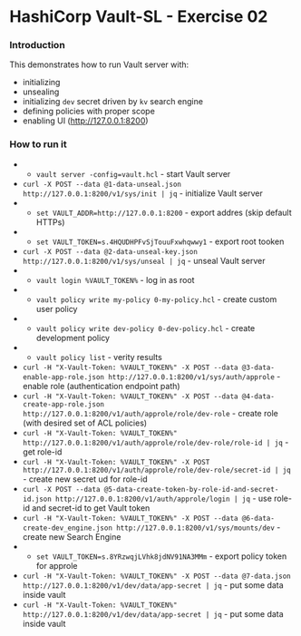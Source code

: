 # HashiCorp Vault-SL - Exercise 02

### Introduction
This demonstrates how to run Vault server with:
* initializing
* unsealing
* initializing `dev` secret driven by `kv` search engine
* defining policies with proper scope
* enabling UI (http://127.0.0.1:8200)

### How to run it
* * `vault server -config=vault.hcl` - start Vault server
* `curl -X POST --data @1-data-unseal.json http://127.0.0.1:8200/v1/sys/init | jq` - initialize Vault server
* * `set VAULT_ADDR=http://127.0.0.1:8200` - export addres (skip default HTTPs)
* * `set VAULT_TOKEN=s.4HQUDHPFvSjTouuFxwhqwwy1` - export root tooken
* `curl -X POST --data @2-data-unseal-key.json http://127.0.0.1:8200/v1/sys/unseal | jq` - unseal Vault server
* * `vault login %VAULT_TOKEN%` - log in as root
* * `vault policy write my-policy 0-my-policy.hcl` - create custom user policy
* * `vault policy write dev-policy 0-dev-policy.hcl` - create development policy
* * `vault policy list` - verity results
* `curl -H "X-Vault-Token: %VAULT_TOKEN%" -X POST --data @3-data-enable-app-role.json http://127.0.0.1:8200/v1/sys/auth/approle` - enable role (authentication endpoint path)
* `curl -H "X-Vault-Token: %VAULT_TOKEN%" -X POST --data @4-data-create-app-role.json http://127.0.0.1:8200/v1/auth/approle/role/dev-role` - create role (with desired set of ACL policies)
* `curl -H "X-Vault-Token: %VAULT_TOKEN%" http://127.0.0.1:8200/v1/auth/approle/role/dev-role/role-id | jq` - get role-id
* `curl -H "X-Vault-Token: %VAULT_TOKEN%" -X POST http://127.0.0.1:8200/v1/auth/approle/role/dev-role/secret-id | jq` - create new secret ud for role-id
* `curl -X POST --data @5-data-create-token-by-role-id-and-secret-id.json http://127.0.0.1:8200/v1/auth/approle/login | jq` - use role-id and secret-id to get Vault token
* `curl -H "X-Vault-Token: %VAULT_TOKEN%" -X POST --data @6-data-create-dev_engine.json http://127.0.0.1:8200/v1/sys/mounts/dev` - create new Search Engine
* * `set VAULT_TOKEN=s.8YRzwqjLVhk8jdNV91NA3MMm` - export policy token for approle
* `curl -H "X-Vault-Token: %VAULT_TOKEN%" -X POST --data @7-data.json http://127.0.0.1:8200/v1/dev/data/app-secret | jq` - put some data inside vault
* `curl -H "X-Vault-Token: %VAULT_TOKEN%" http://127.0.0.1:8200/v1/dev/data/app-secret | jq` - put some data inside vault

